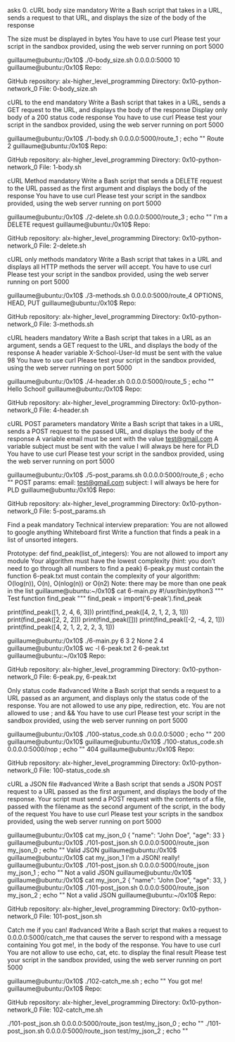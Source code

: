 asks 0. cURL body size mandatory Write a Bash script that takes in a URL, sends a request to that URL, and displays the size of the body of the response

The size must be displayed in bytes You have to use curl Please test your script in the sandbox provided, using the web server running on port 5000

guillaume@ubuntu:/0x10$ ./0-body_size.sh 0.0.0.0:5000 10 guillaume@ubuntu:/0x10$ Repo:

GitHub repository: alx-higher_level_programming Directory: 0x10-python-network_0 File: 0-body_size.sh

cURL to the end mandatory Write a Bash script that takes in a URL, sends a GET request to the URL, and displays the body of the response
Display only body of a 200 status code response You have to use curl Please test your script in the sandbox provided, using the web server running on port 5000

guillaume@ubuntu:/0x10$ ./1-body.sh 0.0.0.0:5000/route_1 ; echo "" Route 2 guillaume@ubuntu:/0x10$ Repo:

GitHub repository: alx-higher_level_programming Directory: 0x10-python-network_0 File: 1-body.sh

cURL Method mandatory Write a Bash script that sends a DELETE request to the URL passed as the first argument and displays the body of the response
You have to use curl Please test your script in the sandbox provided, using the web server running on port 5000

guillaume@ubuntu:/0x10$ ./2-delete.sh 0.0.0.0:5000/route_3 ; echo "" I'm a DELETE request guillaume@ubuntu:/0x10$ Repo:

GitHub repository: alx-higher_level_programming Directory: 0x10-python-network_0 File: 2-delete.sh

cURL only methods mandatory Write a Bash script that takes in a URL and displays all HTTP methods the server will accept.
You have to use curl Please test your script in the sandbox provided, using the web server running on port 5000

guillaume@ubuntu:/0x10$ ./3-methods.sh 0.0.0.0:5000/route_4 OPTIONS, HEAD, PUT guillaume@ubuntu:/0x10$ Repo:

GitHub repository: alx-higher_level_programming Directory: 0x10-python-network_0 File: 3-methods.sh

cURL headers mandatory Write a Bash script that takes in a URL as an argument, sends a GET request to the URL, and displays the body of the response
A header variable X-School-User-Id must be sent with the value 98 You have to use curl Please test your script in the sandbox provided, using the web server running on port 5000

guillaume@ubuntu:/0x10$ ./4-header.sh 0.0.0.0:5000/route_5 ; echo "" Hello School! guillaume@ubuntu:/0x10$ Repo:

GitHub repository: alx-higher_level_programming Directory: 0x10-python-network_0 File: 4-header.sh

cURL POST parameters mandatory Write a Bash script that takes in a URL, sends a POST request to the passed URL, and displays the body of the response
A variable email must be sent with the value test@gmail.com A variable subject must be sent with the value I will always be here for PLD You have to use curl Please test your script in the sandbox provided, using the web server running on port 5000

guillaume@ubuntu:/0x10$ ./5-post_params.sh 0.0.0.0:5000/route_6 ; echo "" POST params: email: test@gmail.com subject: I will always be here for PLD guillaume@ubuntu:/0x10$ Repo:

GitHub repository: alx-higher_level_programming Directory: 0x10-python-network_0 File: 5-post_params.sh

Find a peak mandatory Technical interview preparation:
You are not allowed to google anything Whiteboard first Write a function that finds a peak in a list of unsorted integers.

Prototype: def find_peak(list_of_integers): You are not allowed to import any module Your algorithm must have the lowest complexity (hint: you don’t need to go through all numbers to find a peak) 6-peak.py must contain the function 6-peak.txt must contain the complexity of your algorithm: O(log(n)), O(n), O(nlog(n)) or O(n2) Note: there may be more than one peak in the list guillaume@ubuntu:~/0x10$ cat 6-main.py #!/usr/bin/python3 """ Test function find_peak """ find_peak = import('6-peak').find_peak

print(find_peak([1, 2, 4, 6, 3])) print(find_peak([4, 2, 1, 2, 3, 1])) print(find_peak([2, 2, 2])) print(find_peak([])) print(find_peak([-2, -4, 2, 1])) print(find_peak([4, 2, 1, 2, 2, 2, 3, 1]))

guillaume@ubuntu:/0x10$ ./6-main.py 6 3 2 None 2 4 guillaume@ubuntu:/0x10$ wc -l 6-peak.txt 2 6-peak.txt guillaume@ubuntu:~/0x10$ Repo:

GitHub repository: alx-higher_level_programming Directory: 0x10-python-network_0 File: 6-peak.py, 6-peak.txt

Only status code #advanced Write a Bash script that sends a request to a URL passed as an argument, and displays only the status code of the response.
You are not allowed to use any pipe, redirection, etc. You are not allowed to use ; and && You have to use curl Please test your script in the sandbox provided, using the web server running on port 5000

guillaume@ubuntu:/0x10$ ./100-status_code.sh 0.0.0.0:5000 ; echo "" 200 guillaume@ubuntu:/0x10$ guillaume@ubuntu:/0x10$ ./100-status_code.sh 0.0.0.0:5000/nop ; echo "" 404 guillaume@ubuntu:/0x10$ Repo:

GitHub repository: alx-higher_level_programming Directory: 0x10-python-network_0 File: 100-status_code.sh

cURL a JSON file #advanced Write a Bash script that sends a JSON POST request to a URL passed as the first argument, and displays the body of the response.
Your script must send a POST request with the contents of a file, passed with the filename as the second argument of the script, in the body of the request You have to use curl Please test your scripts in the sandbox provided, using the web server running on port 5000

guillaume@ubuntu:/0x10$ cat my_json_0 { "name": "John Doe", "age": 33 } guillaume@ubuntu:/0x10$ ./101-post_json.sh 0.0.0.0:5000/route_json my_json_0 ; echo "" Valid JSON guillaume@ubuntu:/0x10$ guillaume@ubuntu:/0x10$ cat my_json_1 I'm a JSON! really! guillaume@ubuntu:/0x10$ ./101-post_json.sh 0.0.0.0:5000/route_json my_json_1 ; echo "" Not a valid JSON guillaume@ubuntu:/0x10$ guillaume@ubuntu:/0x10$ cat my_json_2 { "name": "John Doe", "age": 33, } guillaume@ubuntu:/0x10$ ./101-post_json.sh 0.0.0.0:5000/route_json my_json_2 ; echo "" Not a valid JSON guillaume@ubuntu:~/0x10$ Repo:

GitHub repository: alx-higher_level_programming Directory: 0x10-python-network_0 File: 101-post_json.sh

Catch me if you can! #advanced Write a Bash script that makes a request to 0.0.0.0:5000/catch_me that causes the server to respond with a message containing You got me!, in the body of the response.
You have to use curl You are not allow to use echo, cat, etc. to display the final result Please test your script in the sandbox provided, using the web server running on port 5000

guillaume@ubuntu:/0x10$ ./102-catch_me.sh ; echo "" You got me! guillaume@ubuntu:/0x10$ Repo:

GitHub repository: alx-higher_level_programming Directory: 0x10-python-network_0 File: 102-catch_me.sh

./101-post_json.sh 0.0.0.0:5000/route_json test/my_json_0 ; echo "" ./101-post_json.sh 0.0.0.0:5000/route_json test/my_json_2 ; echo ""
